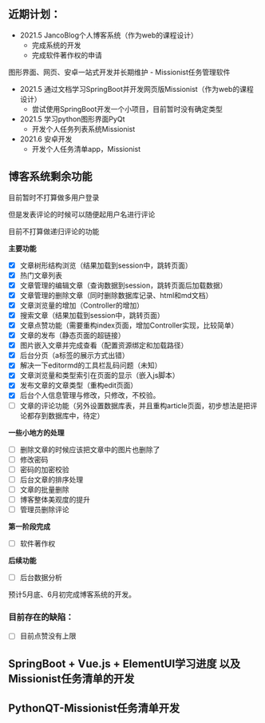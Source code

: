 ## 近期计划：

- 2021.5 JancoBlog个人博客系统（作为web的课程设计）
  - 完成系统的开发
  - 完成软件著作权的申请

图形界面、网页、安卓一站式开发并长期维护 - Missionist任务管理软件

- 2021.5 通过文档学习SpringBoot并开发网页版Missionist（作为web的课程设计）
  - 尝试使用SpringBoot开发一个小项目，目前暂时没有确定类型
- 2021.5 学习python图形界面PyQt
  - 开发个人任务列表系统Missionist
- 2021.6 安卓开发
  - 开发个人任务清单app，Missionist



## 博客系统剩余功能



目前暂时不打算做多用户登录

但是发表评论的时候可以随便起用户名进行评论

目前不打算做递归评论的功能



**主要功能**

- [x] 文章树形结构浏览（结果加载到session中，跳转页面）
- [x] 热门文章列表
- [x] 文章管理的编辑文章（查询数据到session，跳转页面后加载数据）
- [x] 文章管理的删除文章（同时删除数据库记录、html和md文档）
- [x] 文章浏览量的增加（Controller的增加）
- [x] 搜索文章（结果加载到session中，跳转页面）
- [x] 文章点赞功能（需要重构index页面，增加Controller实现，比较简单）
- [x] 文章的发布（静态页面的超链接）
- [x] 图片嵌入文章并完成查看（配置资源绑定和加载路径）
- [x] 后台分页（a标签的展示方式出错）
- [x] 解决一下editormd的工具栏乱码问题（未知）
- [x] 文章浏览量和类型索引在页面的显示（嵌入js脚本）
- [x] 发布文章的文章类型（重构edit页面）
- [x] 后台个人信息管理与修改，只修改，不校验。
- [ ] 文章的评论功能（另外设置数据库表，并且重构article页面，初步想法是把评论都存到数据库中，待定）

**一些小地方的处理**

- [ ] 删除文章的时候应该把文章中的图片也删除了
- [ ] 修改密码
- [ ] 密码的加密校验
- [ ] 后台文章的排序处理
- [ ] 文章的批量删除
- [ ] 博客整体美观度的提升
- [ ] 管理员删除评论

**第一阶段完成**

- [ ] 软件著作权



**后续功能**

- [ ] 后台数据分析

 




预计5月底、6月初完成博客系统的开发。



### 目前存在的缺陷：

- [ ] 目前点赞没有上限



## SpringBoot + Vue.js + ElementUI学习进度 以及 Missionist任务清单的开发











## PythonQT-Missionist任务清单开发













